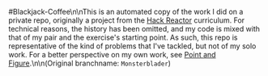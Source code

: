 #Blackjack-Coffee\n\nThis is an automated copy of the work I did on a private repo, originally a project from the [Hack Reactor](http://hackreactor.com) curriculum.  For technical reasons, the history has been omitted, and my code is mixed with that of my pair and the exercise's starting point.  As such, this repo is representative of the kind of problems that I've tackled, but not of my solo work.  For a better perspective on my own work, see [Point and Figure](https://github.com/Monsterblader/Point-and-Figure.git).\n\n(Original branchname: `Monsterblader`)
